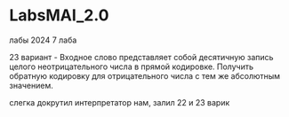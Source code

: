 # LabsMAI_2.0
лабы 2024
7 лаба

23 вариант - Входное слово представляет собой десятичную запись целого неотрицательного числа в прямой кодировке.
Получить обратную кодировку для отрицательного числа с тем же абсолютным значением.

слегка докрутил интерпретатор нам, залил 22 и 23 варик
